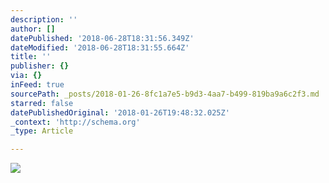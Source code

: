 ```yaml
---
description: ''
author: []
datePublished: '2018-06-28T18:31:56.349Z'
dateModified: '2018-06-28T18:31:55.664Z'
title: ''
publisher: {}
via: {}
inFeed: true
sourcePath: _posts/2018-01-26-8fc1a7e5-b9d3-4aa7-b499-819ba9a6c2f3.md
starred: false
datePublishedOriginal: '2018-01-26T19:48:32.025Z'
_context: 'http://schema.org'
_type: Article

---
```

![](https://the-grid-user-content.s3-us-west-2.amazonaws.com/a1713c96-d9c1-4dba-a0a7-5d327e0fe217.jpg)